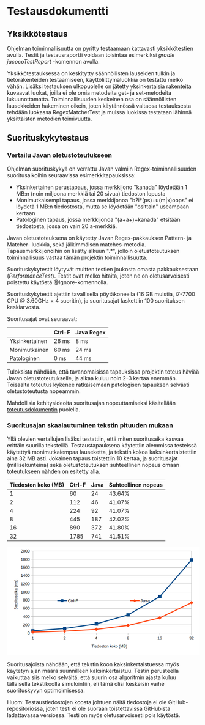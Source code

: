 # Testausdokumentti

## Yksikkötestaus

Ohjelman toiminnallisuutta on pyritty testaamaan kattavasti yksikkötestien avulla. Testit ja testausraportti voidaan toisintaa esimerkiksi *gradle jacocoTestReport* -komennon avulla.

Yksikkötestauksessa on keskitytty säännöllisten lauseiden tulkin ja tietorakenteiden testaamiseen, käyttöliittymäluokkia on testattu melko vähän. Lisäksi testauksen ulkopuolelle on jätetty yksinkertaisia rakenteita kuvaavat luokat, joilla ei ole omia metodeita get- ja set-metodeita lukuunottamatta. Toiminnallisuuden keskeinen osa on säännöllisten lausekkeiden hakeminen oikein, joten käytännössä valtaosa testauksesta tehdään luokassa RegexMatcherTest ja muissa luokissa testataan lähinnä yksittäisten metodien toimivuutta.

## Suorituskykytestaus

### Vertailu Javan oletustoteutukseen

Ohjelman suorituskykyä on verrattu Javan valmiin Regex-toiminnallisuuden suoritusaikoihin seuraavissa esimerkkitapauksissa:

* Yksinkertainen perustapaus, jossa merkkijono "kanada" löydetään 1 MB:n (noin miljoona merkkiä tai 20 sivua) tiedoston lopusta
* Monimutkaisempi tapaus, jossa merkkijonoa "b?i*(ps)+u(m|x)oops" ei löydetä 1 MB:n tiedostosta, mutta se löydetään "osittain" useampaan kertaan
* Patologinen tapaus, jossa merkkijonoa "(a+a+)+kanada" etsitään tiedostosta, jossa on vain 20 a-merkkiä.

Javan oletustoteuksena on käytetty Javan Regex-pakkauksen Pattern- ja Matcher- luokkia, sekä jälkimmäisen matches-metodia. Tapausmerkkijonoihin on lisätty alkuun ".*", jolloin oletustoteutuksen toiminnallisuus vastaa tämän projektin toiminnallisuutta.

Suorituskykytestit löytyvät muitten testien joukosta omasta pakkauksestaan (*PerformanceTest*). Testit ovat melko hitaita, joten ne on oletusarvoisesti poistettu käytöstä @Ignore-komennolla.

Suorituskykytestit ajettiin tavallisella pöytäkoneella (16 GB muistia, i7-7700 CPU @ 3.60GHz × 4 suoritin), ja suoritusajat laskettiin 100 suorituksen keskiarvosta.

Suoritusajat ovat seuraavat:

|                | Ctrl-F | Java Regex |
|----------------|--------|------------|
| Yksinkertainen | 26 ms  | 8 ms       |
| Monimutkainen  | 60 ms  | 24 ms      |
| Patologinen    | 0 ms   | 44 ms      |


Tuloksista nähdään, että tavanomaisissa tapauksissa projektin toteus häviää Javan oletustoteutukselle, ja aikaa kuluu noin 2-3 kertaa enemmän. Toisaalta toteutus kykenee ratkaisemaan patologisen tapauksen selvästi oletustoteutusta nopeammin.

Mahdollisia kehitysideoita suoritusajan nopeuttamiseksi käsitellään [toteutusdokumentin](https://github.com/AaaDee/Regex-Ctrl-F/blob/master/Documentation/Toteutusdokumentti.md) puolella.

### Suoritusajan skaalautuminen tekstin pituuden mukaan

Yllä olevien vertailujen lisäksi testattiin, että miten suoritusaika kasvaa erittäin suurilla teksteillä. Testaustapauksena käytettiin aiemmissa testeissä käytettyä monimutkaiempaa lauseketta, ja tekstin kokoa kaksinkertaistettiin aina 32 MB asti. Jokainen tapaus toistettiin 10 kertaa, ja suoritusajat (millisekunteina) sekä oletustoteutuksen suhteellinen nopeus omaan toteutukseen nähden on esitetty alla.

| Tiedoston koko (MB) | Ctrl-F | Java | Suhteellinen nopeus |
|---------------------|--------|------|---------------------|
| 1                   | 60     | 24   | 43.64%              |
| 2                   | 112    | 46   | 41.07%              |
| 4                   | 224    | 92   | 41.07%              |
| 8                   | 445    | 187  | 42.02%              |
| 16                  | 890    | 372  | 41.80%              |
| 32                  | 1785   | 741  | 41.51%              |

![Suorituskyky eri teksteilllä](/Documentation/images/performanceGraph.png "Suorituskyky eri teksteilllä")

Suoritusajoista nähdään, että tekstin koon kaksinkertaistuessa myös käytetyn ajan määrä suunnilleen kaksinkertaistuu. Testin perusteella vaikuttaa siis melko selvältä, että suurin osa algoritmin ajasta kuluu tällaisella tekstikoolla simulointiin, eli tämä olisi keskeisin vaihe suorituskyvyn optimoimisessa.

Huom: Testaustiedostojen koosta johtuen näitä tiedostoja ei ole GitHub-repositoriossa, joten testi ei ole suoraan toistettavissa GitHubista ladattavassa versiossa. Testi on myös oletusarvoisesti pois käytöstä.
